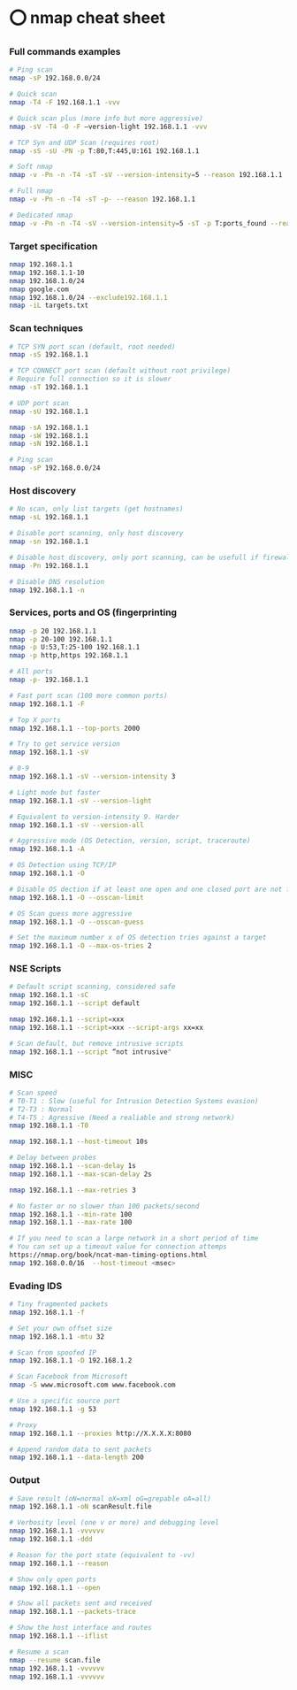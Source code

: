 # ⭕ nmap cheat sheet

### Full commands examples <a href="#full-commands-examples" id="full-commands-examples"></a>

```bash
# Ping scan
nmap -sP 192.168.0.0/24

# Quick scan
nmap -T4 -F 192.168.1.1 -vvv

# Quick scan plus (more info but more aggressive)
nmap -sV -T4 -O -F –version-light 192.168.1.1 -vvv

# TCP Syn and UDP Scan (requires root)
nmap -sS -sU -PN -p T:80,T:445,U:161 192.168.1.1

# Soft nmap
nmap -v -Pn -n -T4 -sT -sV --version-intensity=5 --reason 192.168.1.1

# Full nmap
nmap -v -Pn -n -T4 -sT -p- --reason 192.168.1.1

# Dedicated nmap
nmap -v -Pn -n -T4 -sV --version-intensity=5 -sT -p T:ports_found --reason <IP>
```

### Target specification <a href="#target-specification" id="target-specification"></a>

```bash
nmap 192.168.1.1
nmap 192.168.1.1-10
nmap 192.168.1.0/24
nmap google.com
nmap 192.168.1.0/24 --exclude192.168.1.1
nmap -iL targets.txt
```

### Scan techniques <a href="#scan-techniques" id="scan-techniques"></a>

```bash
# TCP SYN port scan (default, root needed)
nmap -sS 192.168.1.1

# TCP CONNECT port scan (default without root privilege)
# Require full connection so it is slower 
nmap -sT 192.168.1.1

# UDP port scan
nmap -sU 192.168.1.1

nmap -sA 192.168.1.1
nmap -sW 192.168.1.1
nmap -sN 192.168.1.1

# Ping scan
nmap -sP 192.168.0.0/24
```

### Host discovery <a href="#host-discovery" id="host-discovery"></a>

```bash
# No scan, only list targets (get hostnames)
nmap -sL 192.168.1.1

# Disable port scanning, only host discovery
nmap -sn 192.168.1.1

# Disable host discovery, only port scanning, can be usefull if firewall deny PING
nmap -Pn 192.168.1.1

# Disable DNS resolution
nmap 192.168.1.1 -n
```

### Services, ports and OS (fingerprinting <a href="#services-ports-and-os-fingerprinting" id="services-ports-and-os-fingerprinting"></a>

```bash
nmap -p 20 192.168.1.1
nmap -p 20-100 192.168.1.1
nmap -p U:53,T:25-100 192.168.1.1
nmap -p http,https 192.168.1.1

# All ports
nmap -p- 192.168.1.1

# Fast port scan (100 more common ports)
nmap 192.168.1.1 -F

# Top X ports
nmap 192.168.1.1 --top-ports 2000

# Try to get service version
nmap 192.168.1.1 -sV

# 0-9
nmap 192.168.1.1 -sV --version-intensity 3

# Light mode but faster
nmap 192.168.1.1 -sV --version-light

# Equivalent to version-intensity 9. Harder
nmap 192.168.1.1 -sV --version-all

# Aggressive mode (OS Detection, version, script, traceroute)
nmap 192.168.1.1 -A

# OS Detection using TCP/IP
nmap 192.168.1.1 -O 

# Disable OS dection if at least one open and one closed port are not found
nmap 192.168.1.1 -O --osscan-limit

# OS Scan guess more aggressive
nmap 192.168.1.1 -O --osscan-guess

# Set the maximum number x of OS detection tries against a target 
nmap 192.168.1.1 -O --max-os-tries 2
```

### NSE Scripts <a href="#nse-scripts" id="nse-scripts"></a>

```bash
# Default script scanning, considered safe
nmap 192.168.1.1 -sC
nmap 192.168.1.1 --script default

nmap 192.168.1.1 --script=xxx
nmap 192.168.1.1 --script=xxx --script-args xx=xx

# Scan default, but remove intrusive scripts
nmap 192.168.1.1 --script “not intrusive"
```

### MISC <a href="#misc" id="misc"></a>

```bash
# Scan speed
# T0-T1 : Slow (useful for Intrusion Detection Systems evasion)
# T2-T3 : Normal
# T4-T5 : Agressive (Need a realiable and strong network)
nmap 192.168.1.1 -T0

nmap 192.168.1.1 --host-timeout 10s

# Delay between probes
nmap 192.168.1.1 --scan-delay 1s
nmap 192.168.1.1 --max-scan-delay 2s

nmap 192.168.1.1 --max-retries 3

# No faster or no slower than 100 packets/second
nmap 192.168.1.1 --min-rate 100
nmap 192.168.1.1 --max-rate 100

# If you need to scan a large network in a short period of time
# You can set up a timeout value for connection attemps
https://nmap.org/book/ncat-man-timing-options.html
nmap 192.168.0.0/16  --host-timeout <msec>
```

### Evading IDS <a href="#evading-ids" id="evading-ids"></a>

```bash
# Tiny fragmented packets
nmap 192.168.1.1 -f

# Set your own offset size
nmap 192.168.1.1 -mtu 32

# Scan from spoofed IP
nmap 192.168.1.1 -D 192.168.1.2

# Scan Facebook from Microsoft
nmap -S www.microsoft.com www.facebook.com

# Use a specific source port
nmap 192.168.1.1 -g 53

# Proxy
nmap 192.168.1.1 --proxies http://X.X.X.X:8080

# Append random data to sent packets
nmap 192.168.1.1 --data-length 200
```

### Output <a href="#output" id="output"></a>

```bash
# Save result (oN=normal oX=xml oG=grepable oA=all)
nmap 192.168.1.1 -oN scanResult.file

# Verbosity level (one v or more) and debugging level
nmap 192.168.1.1 -vvvvvv
nmap 192.168.1.1 -ddd

# Reason for the port state (equivalent to -vv)
nmap 192.168.1.1 --reason

# Show only open ports
nmap 192.168.1.1 --open

# Show all packets sent and received
nmap 192.168.1.1 --packets-trace

# Show the host interface and routes
nmap 192.168.1.1 --iflist

# Resume a scan
nmap --resume scan.file
nmap 192.168.1.1 -vvvvvv
nmap 192.168.1.1 -vvvvvv
```
